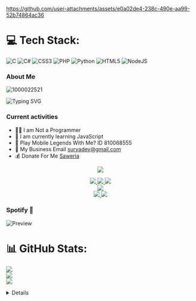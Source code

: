 https://github.com/user-attachments/assets/e0a02de4-238c-490e-aa99-52b74864ac36


# 💻 Tech Stack:
![C](https://img.shields.io/badge/c-%2300599C.svg?style=for-the-badge&logo=c&logoColor=white) ![C#](https://img.shields.io/badge/c%23-%23239120.svg?style=for-the-badge&logo=csharp&logoColor=white) ![CSS3](https://img.shields.io/badge/css3-%231572B6.svg?style=for-the-badge&logo=css3&logoColor=white) ![PHP](https://img.shields.io/badge/php-%23777BB4.svg?style=for-the-badge&logo=php&logoColor=white) ![Python](https://img.shields.io/badge/python-3670A0?style=for-the-badge&logo=python&logoColor=ffdd54) ![HTML5](https://img.shields.io/badge/html5-%23E34F26.svg?style=for-the-badge&logo=html5&logoColor=white) ![NodeJS](https://img.shields.io/badge/node.js-6DA55F?style=for-the-badge&logo=node.js&logoColor=white)

### About Me
![1000022521](https://github.com/user-attachments/assets/3e9fc8d0-bfb5-40a7-b530-70a720424ed0)


<img
        src="https://readme-typing-svg.herokuapp.com?font=ShadowsIntoLightsize=50&duration=5500&color=f70787&background=FF673200&center=true&vCenter=true&lines=HALO+NAMA+SAYA+SURYA;SAYA+DARI+LAMPUNG+SELATAN;KEC.+WAY+SULAN;SAYA+ADALAH+DEVELOPER;BOT+WHATSAPP😊"
            alt="Typing SVG"
        />
    </a>
</p>
</div>

### Current activities 
- 👨‍💻 I am Not a Programmer
- 🌱 I am currently learning JavaScript
- 🎯 Play Mobile Legends With Me? ID 810068555
- 📧 My Business Email suryadev@gmail.com
- 💰 Donate For Me [Saweria](https://github.com/VyzaaDev/QRIS-SATU-UNTUK-SEMUA.git) 
<p align="center"><img src="https://count.getloli.com/get/@Shsuryaresz-github-readme?theme=rule34" /></p>
<p align="center">
  <a href="https://instagram.com/suryaa_tzye"><img src="https://img.shields.io/badge/Instagram-E4405F?style=for-the-badge&logo=instagram&logoColor=white"/> 
  <a href="https://wa.me/message/2YKSABPIE42IL1"><img src="https://img.shields.io/badge/WhatsApp-25D366?style=for-the-badge&logo=whatsapp&logoColor=white" />
  <a href="t.me/VyLSuryaDev"><img src="https://img.shields.io/badge/Telegram-%230088cc.svg?&style=for-the-badge&logo=telegram&logoColor=white" /> <br>
  <a href="https://www.youtube.com/@Vyzaadev"><img src="Surya -ff0000?style=for-the-badge&logo=youtube&logoColor=ff0000&link=https://youtube.com/@Nazedev" /><br>
  <a href="https://github.com/VyzaaDev"><img src="https://img.shields.io/badge/-GitHub-black?style=flat-square&logo=github" /> 
  <a href="https://youtube.com/channel/UCl77jQD3Fp__z1oRxm-fA"><img src="https://img.shields.io/youtube/channel/subscribers/UCl77jQD3Fp__z1oRxm-fA?style=social" /> <br>
  <a name=Shsuryaresz&label=VIEWS&style=flat-square&color=orange" />
</p>

### Spotify 🔭
![Preview](https://tthn.pythonanywhere.com?spin=true&scan=true&eq_color=rainbow&theme=dark)

# 📊 GitHub Stats:
![](https://github-readme-stats.vercel.app/api?username=Shsuryaresz&theme=ocean_dark&hide_border=false&include_all_commits=false&count_private=false)<br/>
![](https://nirzak-streak-stats.vercel.app/?user=Shsuryaresz&theme=ocean_dark&hide_border=false)<br/>
![](https://github-readme-stats.vercel.app/api/top-langs/?username=Shsuryaresz&theme=ocean_dark&hide_border=false&include_all_commits=false&count_private=false&layout=compact)

<details>
    <summary>&#127942 <b>GitHub Trophies</b></summary><br/>
        
![](https://github-profile-trophy.vercel.app/?username=Shsuryaresz&theme=radical&no-frame=false&no-bg=true&margin-w=4)

---
[![](https://visitcount.itsvg.in/api?id=Shsuryaresz&icon=0&color=0)](https://visitcount.itsvg.in)

<!-- Proudly created with GPRM ( https://gprm.itsvg.in ) -->
